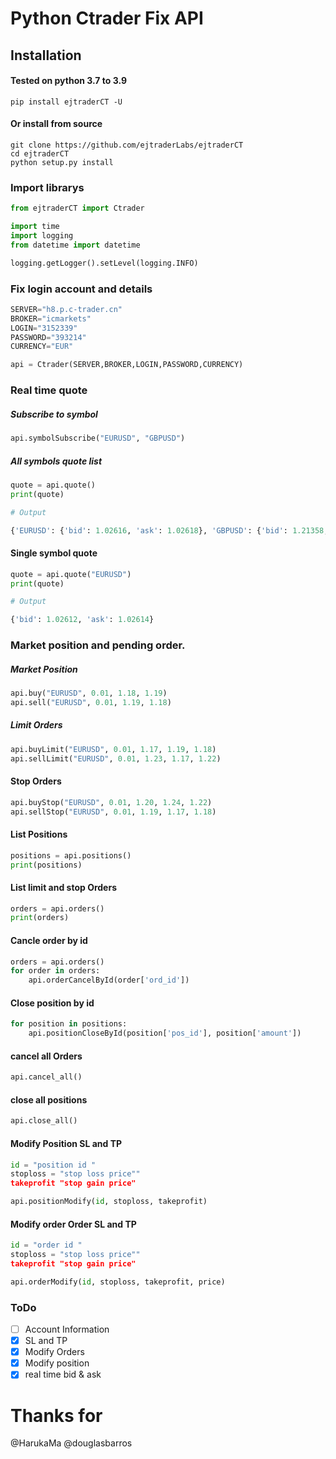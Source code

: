 # Python Ctrader Fix API

## Installation
#### Tested on python 3.7 to 3.9
```
pip install ejtraderCT -U
```
#### Or install from source

```
git clone https://github.com/ejtraderLabs/ejtraderCT
cd ejtraderCT
python setup.py install

```

### Import librarys 

```python
from ejtraderCT import Ctrader

import time
import logging
from datetime import datetime

logging.getLogger().setLevel(logging.INFO)


```

### Fix login account and details

```python
SERVER="h8.p.c-trader.cn"
BROKER="icmarkets"
LOGIN="3152339"
PASSWORD="393214"
CURRENCY="EUR"

api = Ctrader(SERVER,BROKER,LOGIN,PASSWORD,CURRENCY)
```
### Real time quote

##### Subscribe to symbol 
```python
api.symbolSubscribe("EURUSD", "GBPUSD")
```
##### All symbols quote list
```python
quote = api.quote()
print(quote)

# Output

{'EURUSD': {'bid': 1.02616, 'ask': 1.02618}, 'GBPUSD': {'bid': 1.21358, 'ask': 1.21362}}
```

#### Single symbol quote 
```python
quote = api.quote("EURUSD")
print(quote)

# Output

{'bid': 1.02612, 'ask': 1.02614}

```
### Market position and pending order.

##### Market Position

```python
api.buy("EURUSD", 0.01, 1.18, 1.19)
api.sell("EURUSD", 0.01, 1.19, 1.18)
```

##### Limit Orders 

```python
api.buyLimit("EURUSD", 0.01, 1.17, 1.19, 1.18)
api.sellLimit("EURUSD", 0.01, 1.23, 1.17, 1.22)
```

#### Stop Orders

```python
api.buyStop("EURUSD", 0.01, 1.20, 1.24, 1.22)
api.sellStop("EURUSD", 0.01, 1.19, 1.17, 1.18)
```

#### List Positions

```python
positions = api.positions()
print(positions)

```
#### List limit and stop Orders

```python
orders = api.orders()
print(orders)

```
#### Cancle order by id

```python
orders = api.orders()
for order in orders:
    api.orderCancelById(order['ord_id'])

```
#### Close position by id

```python
for position in positions:
    api.positionCloseById(position['pos_id'], position['amount'])

```

#### cancel all Orders

```python
api.cancel_all()
```

#### close all positions

```python
api.close_all()
```
#### Modify Position SL and TP
```python
id = "position id "
stoploss = "stop loss price""
takeprofit "stop gain price"

api.positionModify(id, stoploss, takeprofit)

```

#### Modify order Order SL and TP
```python
id = "order id "
stoploss = "stop loss price""
takeprofit "stop gain price"

api.orderModify(id, stoploss, takeprofit, price)

```

### ToDo

- [ ] Account Information
- [x] SL and TP
- [x] Modify Orders 
- [x] Modify position 
- [x] real time bid & ask

# Thanks for 
@HarukaMa
@douglasbarros

